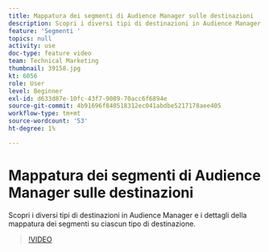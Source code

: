 ```yaml
---
title: Mappatura dei segmenti di Audience Manager sulle destinazioni
description: Scopri i diversi tipi di destinazioni in Audience Manager e i dettagli della mappatura dei segmenti su ciascun tipo di destinazione.
feature: 'Segmenti '
topics: null
activity: use
doc-type: feature video
team: Technical Marketing
thumbnail: 39158.jpg
kt: 6056
role: User
level: Beginner
exl-id: d633d87e-10fc-43f7-9089-70acc6f6894e
source-git-commit: 4b91696f840518312ec041abdbe5217178aee405
workflow-type: tm+mt
source-wordcount: '53'
ht-degree: 1%

---
```


# Mappatura dei segmenti di Audience Manager sulle destinazioni

Scopri i diversi tipi di destinazioni in Audience Manager e i dettagli della mappatura dei segmenti su ciascun tipo di destinazione.

>[!VIDEO](https://video.tv.adobe.com/v/39158/?quality=12&learn=on)
